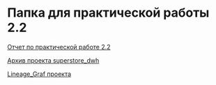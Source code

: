 <h1>Папка для практической работы 2.2</h1>

[Отчет по практической работе 2.2](./БД_251м_Бобылева_Отчет.pdf)

[Архив проекта superstore_dwh](./superstore_dwh.zip)

[Lineage_Graf проекта](./Lineage_Graf)
